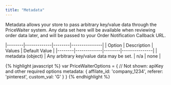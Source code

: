 ```yaml
---
title: "Metadata"
---
```


Metadata allows your store to pass arbitrary key/value data through the PriceWaiter system. Any data set here will be available when reviewing order data later, and will be passed to your Order Notification Callback URL.

|--------|-------------|--------|---------------|
| Option | Description | Values | Default Value |
|--------|-------------|--------|---------------|
| metadata (object) | Any arbitrary key/value data may be set. | n/a | none |

{% highlight javascript %}
var PriceWaiterOptions = {
    // Not shown: apiKey and other required options
    metadata: {
        affilate_id: 'company_1234',
        referer: 'pinterest',
        custom_val: 'G'
    }
}
{% endhighlight %}
